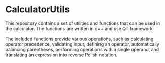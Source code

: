 # CalculatorUtils

This repository contains a set of utilities and functions that can be used in the calculator. 
The functions are written in c++ and use QT framework. 

The included functions provide various operations, such as calculating operator precedence, validating input, defining an operator, automatically balancing parentheses, performing operations with a single operand, and translating an expression into reverse Polish notation.

